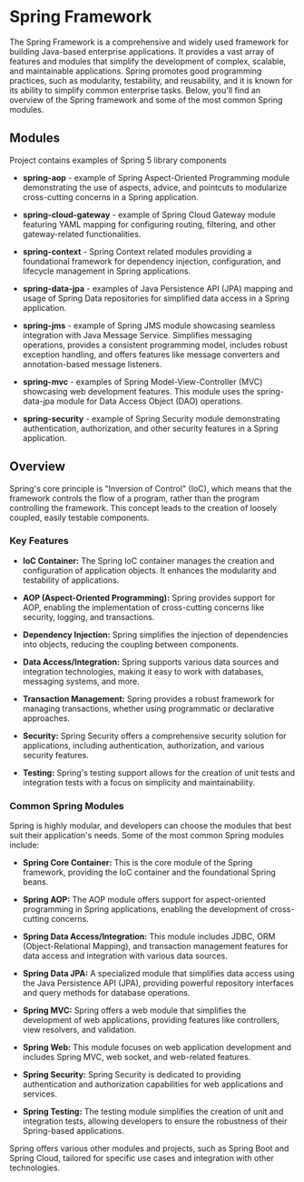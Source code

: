 # Spring Framework

The Spring Framework is a comprehensive and widely used framework for building Java-based enterprise applications. It
provides a vast array of features and modules that simplify the development of complex, scalable, and maintainable
applications. Spring promotes good programming practices, such as modularity, testability, and reusability, and it is
known for its ability to simplify common enterprise tasks. Below, you'll find an overview of the Spring framework and
some of the most common Spring modules.

## Modules

Project contains examples of Spring 5 library components

- **spring-aop** - example of Spring Aspect-Oriented Programming module demonstrating the use of aspects, advice, and
  pointcuts to modularize cross-cutting concerns in a Spring application.

- **spring-cloud-gateway** - example of Spring Cloud Gateway module featuring YAML mapping for configuring routing,
  filtering, and other gateway-related functionalities.

- **spring-context** - Spring Context related modules providing a foundational framework for dependency injection,
  configuration, and lifecycle management in Spring applications.

- **spring-data-jpa** - examples of Java Persistence API (JPA) mapping and usage of Spring Data repositories for
  simplified data access in a Spring application.

- **spring-jms** - example of Spring JMS module showcasing seamless integration with Java Message Service. Simplifies
  messaging operations, provides a consistent programming model, includes robust exception handling, and offers features
  like message converters and annotation-based message listeners.

- **spring-mvc** - examples of Spring Model-View-Controller (MVC) showcasing web development features. This module uses
  the spring-data-jpa module for Data Access Object (DAO) operations.

- **spring-security** - example of Spring Security module demonstrating authentication, authorization, and other
  security features in a Spring application.

## Overview

Spring's core principle is "Inversion of Control" (IoC), which means that the framework controls the flow of a program,
rather than the program controlling the framework. This concept leads to the creation of loosely coupled, easily
testable components.

### Key Features

- **IoC Container:** The Spring IoC container manages the creation and configuration of application objects. It enhances
  the modularity and testability of applications.

- **AOP (Aspect-Oriented Programming):** Spring provides support for AOP, enabling the implementation of cross-cutting
  concerns like security, logging, and transactions.

- **Dependency Injection:** Spring simplifies the injection of dependencies into objects, reducing the coupling between
  components.

- **Data Access/Integration:** Spring supports various data sources and integration technologies, making it easy to work
  with databases, messaging systems, and more.

- **Transaction Management:** Spring provides a robust framework for managing transactions, whether using programmatic
  or declarative approaches.

- **Security:** Spring Security offers a comprehensive security solution for applications, including authentication,
  authorization, and various security features.

- **Testing:** Spring's testing support allows for the creation of unit tests and integration tests with a focus on
  simplicity and maintainability.

### Common Spring Modules

Spring is highly modular, and developers can choose the modules that best suit their application's needs. Some of the
most common Spring modules include:

- **Spring Core Container:** This is the core module of the Spring framework, providing the IoC container and the
  foundational Spring beans.

- **Spring AOP:** The AOP module offers support for aspect-oriented programming in Spring applications, enabling the
  development of cross-cutting concerns.

- **Spring Data Access/Integration:** This module includes JDBC, ORM (Object-Relational Mapping), and transaction
  management features for data access and integration with various data sources.

- **Spring Data JPA:** A specialized module that simplifies data access using the Java Persistence API (JPA), providing
  powerful repository interfaces and query methods for database operations.

- **Spring MVC:** Spring offers a web module that simplifies the development of web applications, providing features
  like controllers, view resolvers, and validation.

- **Spring Web:** This module focuses on web application development and includes Spring MVC, web socket, and
  web-related features.

- **Spring Security:** Spring Security is dedicated to providing authentication and authorization capabilities for web
  applications and services.

- **Spring Testing:** The testing module simplifies the creation of unit and integration tests, allowing developers to
  ensure the robustness of their Spring-based applications.

Spring offers various other modules and projects, such as Spring Boot and Spring Cloud, tailored for
specific use cases and integration with other technologies.
